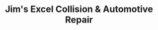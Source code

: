 ---
title: "Jim's Excel Collision & Automotive Repair"
url: /bechtelsville/jims-excel-collision-and-automotive-repair/
shop: car repair
---